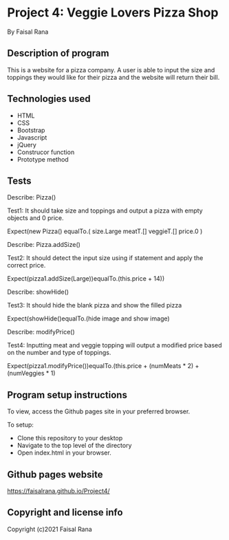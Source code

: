 # Project 4: Veggie Lovers Pizza Shop

By Faisal Rana

## Description of program
This is a website for a pizza company. A user is able to input the size and toppings they would like for their pizza and the website will return their bill.  

## Technologies used
- HTML
- CSS
- Bootstrap
- Javascript
- jQuery
- Construcor function
- Prototype method

## Tests

Describe: Pizza()

Test1: It should take size and toppings and output a pizza with empty objects and 0 price.

Expect(new Pizza()
equalTo.(
size.Large
meatT.[]
veggieT.[]
price.0
)


 Describe: Pizza.addSize()

 Test2: It should detect the input size using if statement and apply the correct price. 

 Expect(pizza1.addSize(Large))equalTo.(this.price + 14))

 Describe: showHide()
 
 Test3: It should hide the blank pizza and show the filled pizza
 
 Expect(showHide()equalTo.(hide image and show image)

 Describe: modifyPrice()

 Test4: Inputting meat and veggie topping will output a modified price based on the number and type of toppings. 

 Expect(pizza1.modifyPrice())equalTo.(this.price + (numMeats * 2) + (numVeggies * 1)



## Program setup instructions
To view, access the Github pages site in your preferred browser. 

To setup:
- Clone this repository to your desktop
- Navigate to the top level of the directory
- Open index.html in your browser. 

## Github pages website
https://faisalrana.github.io/Project4/

## Copyright and license info

Copyright (c)2021 Faisal Rana

 
